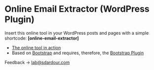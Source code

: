 
# Online Email Extractor (WordPress Plugin)

Insert this online tool in your WordPress posts and pages with a simple shortcode: **[online-email-extractor]**

- [The online tool in action](https://sdardour.com/lab/2020/online-email-extractor/)
- Based on [Bootstrap](https://getbootstrap.com) and requires, therefore, the [Bootstrap Plugin](https://github.com/sdardour/bootstrap-inside-wordpress-plugin)

Feedback → [lab@sdardour.com](mailto:lab@sdardour.com)

